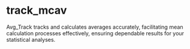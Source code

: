 # track_mcav
Avg_Track tracks and calculates averages accurately, facilitating mean calculation processes effectively, ensuring dependable results for your statistical analyses.
